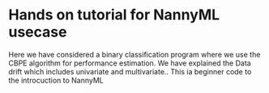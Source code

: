 # Hands on tutorial for NannyML usecase
 
Here we have considered a binary classification program where we use the CBPE algorithm for performance estimation. We have explained the Data drift which includes univariate and multivariate.. This ia beginner code to the introcuction to NannyML
